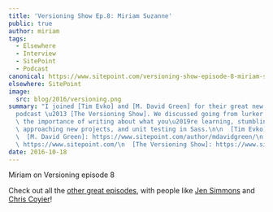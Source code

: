 ```yaml
---
title: 'Versioning Show Ep.8: Miriam Suzanne'
public: true
author: miriam
tags:
  - Elsewhere
  - Interview
  - SitePoint
  - Podcast
canonical: https://www.sitepoint.com/versioning-show-episode-8-miriam-suzanne/
elsewhere: SitePoint
image:
  src: blog/2016/versioning.png
summary: "I joined [Tim Evko] and [M. David Green] for their great new [SitePoint]\n\
  podcast \u2013 [The Versioning Show]. We discussed going from lurker to\nspeaker,\
  \ the importance of writing about what you\u2019re learning, stumbling\ninto fame,\
  \ approaching new projects, and unit testing in Sass.\n\n  [Tim Evko]: https://www.sitepoint.com/author/tevko/\n\
  \  [M. David Green]: https://www.sitepoint.com/author/mdavidgreen/\n  [SitePoint]:\
  \ https://www.sitepoint.com/\n  [The Versioning Show]: https://www.sitepoint.com/versioning-show-episode-8-miriam-suzanne/\n"
date: 2016-10-18
---
```


Miriam on Versioning episode 8

Check out all the [other great episodes], with people like [Jen Simmons]
and [Chris Coyier]!

  [other great episodes]: https://www.sitepoint.com/tag/versioning-show-episodes/
  [Jen Simmons]: https://www.sitepoint.com/versioning-show-episode-6-with-jen-simmons/
  [Chris Coyier]: https://www.sitepoint.com/versioning-show-episode-4-with-chris-coyier/
